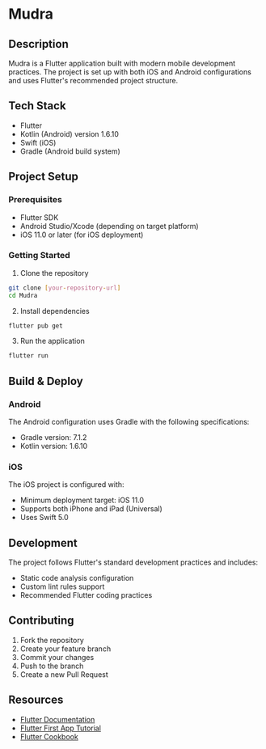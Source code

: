 # Mudra

## Description
Mudra is a Flutter application built with modern mobile development practices. The project is set up with both iOS and Android configurations and uses Flutter's recommended project structure.

## Tech Stack
- Flutter
- Kotlin (Android) version 1.6.10
- Swift (iOS)
- Gradle (Android build system)

## Project Setup
### Prerequisites
- Flutter SDK
- Android Studio/Xcode (depending on target platform)
- iOS 11.0 or later (for iOS deployment)

### Getting Started
1. Clone the repository
```bash
git clone [your-repository-url]
cd Mudra
```

2. Install dependencies
```bash
flutter pub get
```

3. Run the application
```bash
flutter run
```

## Build & Deploy
### Android
The Android configuration uses Gradle with the following specifications:
- Gradle version: 7.1.2
- Kotlin version: 1.6.10

### iOS
The iOS project is configured with:
- Minimum deployment target: iOS 11.0
- Supports both iPhone and iPad (Universal)
- Uses Swift 5.0

## Development
The project follows Flutter's standard development practices and includes:
- Static code analysis configuration
- Custom lint rules support
- Recommended Flutter coding practices

## Contributing
1. Fork the repository
2. Create your feature branch
3. Commit your changes
4. Push to the branch
5. Create a new Pull Request

## Resources
- [Flutter Documentation](https://docs.flutter.dev/)
- [Flutter First App Tutorial](https://docs.flutter.dev/get-started/codelab)
- [Flutter Cookbook](https://docs.flutter.dev/cookbook)


